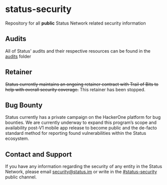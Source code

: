 # status-security
Repository for all **public** Status Network related security information

## Audits
All of Status' audits and their respective resources can be found in the [audits](./audits) folder

## Retainer
~~Status currently maintains an ongoing retainer contract with Trail of Bits to help with overall security coverage.~~
This retainer has been stopped.

## Bug Bounty
Status currently has a private campaign on the HackerOne platform for bug bounties. We are currently underway to expand this program’s scope and availability post-V1 mobile app release to become public and the de-facto standard method for reporting found vulnerabilities within the Status ecosystem. 

## Contact and Support
If you have any information regarding the security of any entity in the Status Network, please email security@status.im or write in the [#status-security](https://get.status.im/chat/public/status-security) public channel.